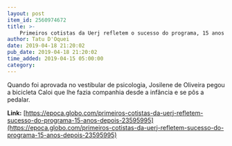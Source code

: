 ```yaml
---
layout: post
item_id: 2560974672
title: >-
    Primeiros cotistas da Uerj refletem o sucesso do programa, 15 anos depois
author: Tatu D'Oquei
date: 2019-04-18 21:20:02
pub_date: 2019-04-18 21:20:02
time_added: 2019-04-15 05:00:00
category: 
---
```


Quando foi aprovada no vestibular de psicologia, Josilene de Oliveira pegou a bicicleta Caloi que lhe fazia companhia desde a infância e se pôs a pedalar.

**Link:** [https://epoca.globo.com/primeiros-cotistas-da-uerj-refletem-sucesso-do-programa-15-anos-depois-23595995](https://epoca.globo.com/primeiros-cotistas-da-uerj-refletem-sucesso-do-programa-15-anos-depois-23595995)


